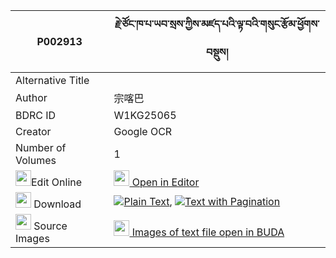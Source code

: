|P002913|རྗེ་ཙོང་ཁ་པ་ཡབ་སྲས་ཀྱིས་མཛད་པའི་ལྟ་བའི་གསུང་རྩོམ་ཕྱོགས་བསྡུས། 
| --- | --- 
|Alternative Title |
|Author| 宗喀巴
|BDRC ID | W1KG25065
|Creator | Google OCR
|Number of Volumes| 1
|<img width="25" src="https://img.icons8.com/color/25/000000/edit-property.png">Edit Online| [<img width="25" src="https://avatars.githubusercontent.com/u/45091458?s=200&v=4"> Open in Editor](http://editor.openpecha.org/P002913)
|<img width="25" src="https://img.icons8.com/fluent/48/000000/download-2.png"/>  Download | [![](https://img.icons8.com/color/20/000000/txt.png)Plain Text](https://github.com/Openpecha/P002913/releases/download/v1/je_tsong_khapa_yab_se_kyi_dzep_plain_P002913.zip), [![](https://img.icons8.com/color/20/000000/txt.png)Text with Pagination](https://github.com/Openpecha/P002913/releases/download/v1/je_tsong_khapa_yab_se_kyi_dzep_pages_P002913.zip)
|<img width="25" src="https://img.icons8.com/plasticine/100/000000/pictures-folder.png"/>  Source Images | [<img width="25" src="https://library.bdrc.io/icons/BUDA-small.svg"> Images of text file open in BUDA](https://library.bdrc.io/show/bdr:W1KG25065)